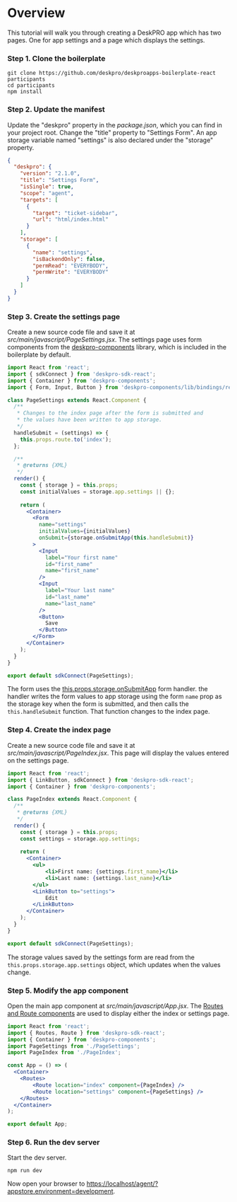 Overview
========
This tutorial will walk you through creating a DeskPRO app which has two pages. One for app settings and a page which displays the settings.

### Step 1. Clone the boilerplate

```
git clone https://github.com/deskpro/deskproapps-boilerplate-react participants
cd participants
npm install
```

### Step 2. Update the manifest
Update the "deskpro" property in the _package.json_, which you can find in your project root. Change the "title" property to "Settings Form". An app storage variable named "settings" is also declared under the "storage" property.

```json
{
  "deskpro": {
    "version": "2.1.0",
    "title": "Settings Form",
    "isSingle": true,
    "scope": "agent",
    "targets": [
      {
        "target": "ticket-sidebar",
        "url": "html/index.html"
      }
    ],
    "storage": [
      {
        "name": "settings",
        "isBackendOnly": false,
        "permRead": "EVERYBODY",
        "permWrite": "EVERYBODY"
      }
    ]
  }
}
```

### Step 3. Create the settings page
Create a new source code file and save it at _src/main/javascript/PageSettings.jsx_. The settings page uses form components from the [deskpro-components](https://github.com/deskpro/deskpro-components) library, which is included in the boilerplate by default.

```jsx
import React from 'react';
import { sdkConnect } from 'deskpro-sdk-react';
import { Container } from 'deskpro-components';
import { Form, Input, Button } from 'deskpro-components/lib/bindings/redux-form';

class PageSettings extends React.Component {
  /**
   * Changes to the index page after the form is submitted and
   * the values have been written to app storage.
   */
  handleSubmit = (settings) => {
    this.props.route.to('index');
  };

  /**
   * @returns {XML}
   */
  render() {
    const { storage } = this.props;
    const initialValues = storage.app.settings || {};
    
    return (
      <Container>
        <Form
          name="settings"
          initialValues={initialValues}
          onSubmit={storage.onSubmitApp(this.handleSubmit)}
        >
          <Input
            label="Your first name"
            id="first_name"
            name="first_name"
          />
          <Input
            label="Your last name"
            id="last_name"
            name="last_name"
          />
          <Button>
            Save
          </Button>
        </Form>
      </Container>
    );
  }
}

export default sdkConnect(PageSettings);
```

The form uses the [this.props.storage.onSubmitApp](/pages/props/#storage) form handler. the handler writes the form values to app storage using the form `name` prop as the storage key when the form is submitted, and then calls the `this.handleSubmit` function. That function changes to the index page.

### Step 4. Create the index page
Create a new source code file and save it at _src/main/javascript/PageIndex.jsx_. This page will display the values entered on the settings page.

```jsx
import React from 'react';
import { LinkButton, sdkConnect } from 'deskpro-sdk-react';
import { Container } from 'deskpro-components';

class PageIndex extends React.Component {
  /**
   * @returns {XML}
   */
  render() {
    const { storage } = this.props;
    const settings = storage.app.settings;
    
    return (
      <Container>
        <ul>
            <li>First name: {settings.first_name}</li>
            <li>Last name: {settings.last_name}</li>
        </ul>
        <LinkButton to="settings">
            Edit
        </LinkButton>
      </Container>
    );
  }
}

export default sdkConnect(PageSettings);
```

The storage values saved by the settings form are read from the `this.props.storage.app.settings` object, which updates when the values change.

### Step 5. Modify the app component
Open the main app component at _src/main/javascript/App.jsx_. The [Routes and Route components](/pages/components/Routes/) are used to display either the index or settings page.

```jsx
import React from 'react';
import { Routes, Route } from 'deskpro-sdk-react';
import { Container } from 'deskpro-components';
import PageSettings from './PageSettings';
import PageIndex from './PageIndex';

const App = () => (
  <Container>
    <Routes>
        <Route location="index" component={PageIndex} />
        <Route location="settings" component={PageSettings} />
    </Routes>
  </Container>
);

export default App;
```

### Step 6. Run the dev server
Start the dev server.

```
npm run dev
```

Now open your browser to [https://localhost/agent/?appstore.environment=development](https://deskpro-dev/agent/?appstore.environment=development).
